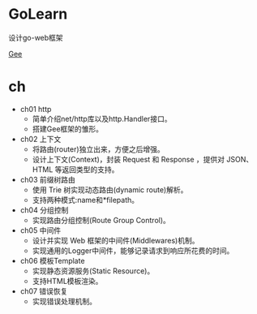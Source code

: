 # GoLearn

设计go-web框架

[Gee](https://geektutu.com/post/gee.html)

# ch

- ch01 http
  - 简单介绍net/http库以及http.Handler接口。
  - 搭建Gee框架的雏形。
- ch02 上下文
    - 将路由(router)独立出来，方便之后增强。
    - 设计上下文(Context)，封装 Request 和 Response ，提供对 JSON、HTML 等返回类型的支持。
- ch03 前缀树路由
    - 使用 Trie 树实现动态路由(dynamic route)解析。
    - 支持两种模式:name和*filepath。
- ch04 分组控制
    -  实现路由分组控制(Route Group Control)。
- ch05 中间件
    - 设计并实现 Web 框架的中间件(Middlewares)机制。
    - 实现通用的Logger中间件，能够记录请求到响应所花费的时间。
- ch06 模板Template
    - 实现静态资源服务(Static Resource)。
    - 支持HTML模板渲染。  
- ch07 错误恢复
    - 实现错误处理机制。